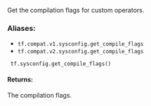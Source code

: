 Get the compilation flags for custom operators.
### Aliases:
- `tf.compat.v1.sysconfig.get_compile_flags`
- `tf.compat.v2.sysconfig.get_compile_flags`

```
 tf.sysconfig.get_compile_flags()
```
#### Returns:
The compilation flags.
